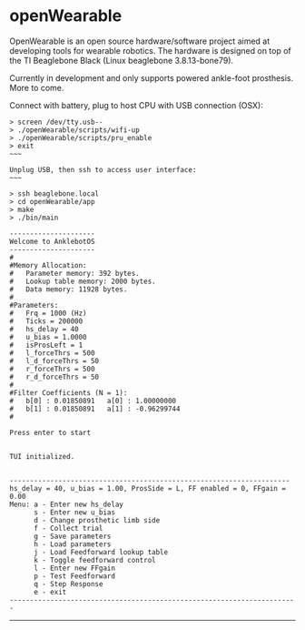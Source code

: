 openWearable
===========

OpenWearable is an open source hardware/software project aimed at developing
tools for wearable robotics. The hardware is designed on top of the TI
Beaglebone Black (Linux beaglebone 3.8.13-bone79).

Currently in development and only supports powered ankle-foot prosthesis. More
to come. 

Connect with battery, plug to host CPU with USB connection (OSX):
~~~~
> screen /dev/tty.usb--
> ./openWearable/scripts/wifi-up
> ./openWearable/scripts/pru_enable
> exit
~~~

Unplug USB, then ssh to access user interface:
~~~

> ssh beaglebone.local
> cd openWearable/app
> make
> ./bin/main

---------------------
Welcome to AnklebotOS
---------------------
#
#Memory Allocation:
#	Parameter memory: 392 bytes.
#	Lookup table memory: 2000 bytes.
#	Data memory: 11928 bytes.
#
#Parameters:
#	Frq = 1000 (Hz)
#	Ticks = 200000
#	hs_delay = 40
#	u_bias = 1.0000
#	isProsLeft = 1
#	l_forceThrs = 500
#	l_d_forceThrs = 50
#	r_forceThrs = 500
#	r_d_forceThrs = 50
#
#Filter Coefficients (N = 1):
#	b[0] : 0.01850891	a[0] : 1.00000000
#	b[1] : 0.01850891	a[1] : -0.96299744
#

Press enter to start


TUI initialized.


---------------------------------------------------------------------
hs_delay = 40, u_bias = 1.00, ProsSide = L, FF enabled = 0, FFgain = 0.00
Menu: a - Enter new hs_delay
      s - Enter new u_bias
      d - Change prosthetic limb side
      f - Collect trial
      g - Save parameters
      h - Load parameters
      j - Load Feedforward lookup table
      k - Toggle feedforward control
      l - Enter new FFgain
      p - Test Feedforward
      q - Step Response
      e - exit
-----------------------------------------------------------------------

~~~~




-------------------------------------------------------------------------------

